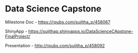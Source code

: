 # Data Science Capstone

Milestone Doc - https://rpubs.com/sujitha_p/458067

ShinyApp - https://sujithap.shinyapps.io/DataScienceCApstone-FinalProject/

Presentation - http://rpubs.com/sujitha_p/458092

